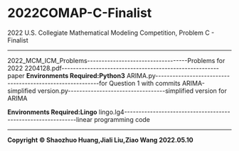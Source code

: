 # 2022COMAP-C-Finalist
2022 U.S. Collegiate Mathematical Modeling Competition, Problem C - Finalist

-------------------------
2022_MCM_ICM_Problems-----------------------------------Problems for 2022
2204128.pdf-------------------------------------------------------paper
<b>Environments Required:Python3</b>
ARIMA.py----------------------------------------------------------for Question 1 with commits
ARIMA-simplified version.py----------------------------------simplified version for ARIMA

<b>Environments Required:Lingo</b>
lingo.lg4-------------------------------------------------------------linear programming code

---------------
<b>Copyright © Shaozhuo Huang,Jiali Liu,Ziao Wang
2022.05.10</b>